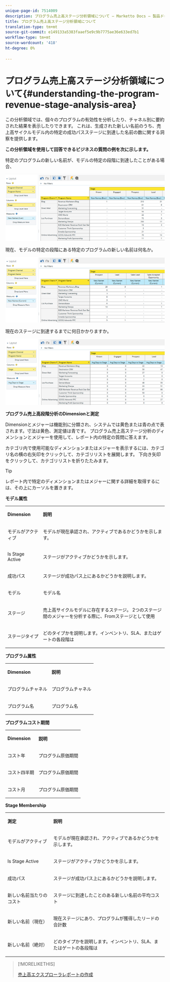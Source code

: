 ```yaml
---
unique-page-id: 7514009
description: プログラム売上高ステージ分析領域について — Marketto Docs — 製品ドキュメント
title: プログラム売上高ステージ分析領域について
translation-type: tm+mt
source-git-commit: e149133a5383faaef5e9c9b7775ae36e633ed7b1
workflow-type: tm+mt
source-wordcount: '418'
ht-degree: 0%

---
```



# プログラム売上高ステージ分析領域について{#understanding-the-program-revenue-stage-analysis-area}

この分析領域では、個々のプログラムの有効性を分析したり、チャネル別に要約された結果を表示したりできます。 これは、生成された新しい名前のうち、売上高サイクルモデル内の特定の成功パスステージに到達した名前の数に関する洞察を提供します。

**この分析領域を使用して回答できるビジネスの質問の例を次に示します。**

特定のプログラムの新しい名前が、モデルの特定の段階に到達したことがある場合、

![](assets/one-3.png)

現在、モデルの特定の段階にある特定のプログラムの新しい名前は何名か。

![](assets/two-3.png)

現在のステージに到達するまでに何日かかりますか。

![](assets/three-3.png)

**プログラム売上高段階分析のDimensionと測定**

Dimensionとメジャーは機能別に分類され、システムでは黄色または青の点で表されます。寸法は黄色、測定値は青です。 プログラム売上高ステージ分析のディメンションとメジャーを使用して、レポート内の特定の質問に答えます。

カテゴリ内で使用可能なディメンションまたはメジャーを表示するには、カテゴリ名の横の右矢印をクリックして、カテゴリリストを展開します。 下向き矢印をクリックして、カテゴリリストを折りたたみます。

>[!TIP]
>
>レポート内で特定のディメンションまたはメジャーに関する詳細を取得するには、その上にカーソルを置きます。

**モデル属性**

<table> 
 <tbody> 
  <tr> 
   <td colspan="1" rowspan="1"><strong>Dimension</strong></td> 
   <td colspan="1" rowspan="1"><p><strong>説明</strong></p></td> 
  </tr> 
  <tr> 
   <td colspan="1" rowspan="1"><p>モデルがアクティブ</p></td> 
   <td colspan="1" rowspan="1"><p>モデルが現在承認され、アクティブであるかどうかを示します。</p></td> 
  </tr> 
  <tr> 
   <td colspan="1" rowspan="1"><p>Is Stage Active</p></td> 
   <td colspan="1" rowspan="1"><p>ステージがアクティブかどうかを示します。</p></td> 
  </tr> 
  <tr> 
   <td colspan="1" rowspan="1"><p>成功パス</p></td> 
   <td colspan="1" rowspan="1"><p>ステージが成功パス上にあるかどうかを説明します。</p></td> 
  </tr> 
  <tr> 
   <td colspan="1" rowspan="1"><p>モデル</p></td> 
   <td colspan="1" rowspan="1"><p>モデル名</p></td> 
  </tr> 
  <tr> 
   <td colspan="1" rowspan="1"><p>ステージ</p></td> 
   <td colspan="1" rowspan="1"><p>売上高サイクルモデルに存在するステージ。 2つのステージ間のメジャーを分析する際に、Fromステージとして使用</p></td> 
  </tr> 
  <tr> 
   <td colspan="1" rowspan="1"><p>ステージタイプ</p></td> 
   <td colspan="1" rowspan="1"><p>どのタイプかを説明します。インベントリ、SLA、またはゲートの各段階は</p></td> 
  </tr> 
 </tbody> 
</table>

**プログラム属性**

<table> 
 <tbody> 
  <tr> 
   <td colspan="1" rowspan="1"><p><strong>Dimension</strong></p></td> 
   <td colspan="1" rowspan="1"><p><strong>説明</strong></p></td> 
  </tr> 
  <tr> 
   <td colspan="1" rowspan="1"><p>プログラムチャネル</p></td> 
   <td colspan="1" rowspan="1"><p>プログラムチャネル</p></td> 
  </tr> 
  <tr> 
   <td colspan="1" rowspan="1"><p>プログラム名</p></td> 
   <td colspan="1" rowspan="1"><p>プログラム名</p></td> 
  </tr> 
 </tbody> 
</table>

**プログラムコスト期間**

<table> 
 <tbody> 
  <tr> 
   <td colspan="1" rowspan="1"><p><strong>Dimension</strong></p></td> 
   <td colspan="1" rowspan="1"><p><strong>説明</strong></p></td> 
  </tr> 
  <tr> 
   <td colspan="1" rowspan="1"><p>コスト年</p></td> 
   <td colspan="1" rowspan="1"><p>プログラム原価期間</p></td> 
  </tr> 
  <tr> 
   <td colspan="1" rowspan="1"><p>コスト四半期</p></td> 
   <td colspan="1" rowspan="1"><p>プログラム原価期間</p></td> 
  </tr> 
  <tr> 
   <td colspan="1" rowspan="1"><p>コスト月</p></td> 
   <td colspan="1" rowspan="1"><p>プログラム原価期間</p></td> 
  </tr> 
 </tbody> 
</table>

**Stage Membership**

<table> 
 <tbody> 
  <tr> 
   <td colspan="1" rowspan="1"><p><strong>測定</strong></p></td> 
   <td colspan="1" rowspan="1"><p><strong>説明</strong></p></td> 
  </tr> 
  <tr> 
   <td colspan="1" rowspan="1"><p>モデルがアクティブ</p></td> 
   <td colspan="1" rowspan="1"><p>モデルが現在承認され、アクティブであるかどうかを示します。</p></td> 
  </tr> 
  <tr> 
   <td colspan="1" rowspan="1"><p>Is Stage Active</p></td> 
   <td colspan="1" rowspan="1"><p>ステージがアクティブかどうかを示します。</p></td> 
  </tr> 
  <tr> 
   <td colspan="1" rowspan="1"><p>成功パス</p></td> 
   <td colspan="1" rowspan="1"><p>ステージが成功パス上にあるかどうかを説明します。</p></td> 
  </tr> 
  <tr> 
   <td colspan="1" rowspan="1"><p>新しい名前当たりのコスト</p></td> 
   <td colspan="1" rowspan="1"><p>ステージに到達したことのある新しい名前の平均コスト</p></td> 
  </tr> 
  <tr> 
   <td colspan="1" rowspan="1"><p>新しい名前（現在）</p></td> 
   <td colspan="1" rowspan="1"><p>現在ステージにあり、プログラムが獲得したリードの合計数</p></td> 
  </tr> 
  <tr> 
   <td colspan="1" rowspan="1"><p>新しい名前（絶対）</p></td> 
   <td colspan="1" rowspan="1"><p>どのタイプかを説明します。インベントリ、SLA、またはゲートの各段階は</p></td> 
  </tr> 
 </tbody> 
</table>

>[!MORELIKETHIS]
>
>[売上高エクスプローラレポートの作成](../../../../product-docs/reporting/revenue-cycle-analytics/revenue-explorer/create-a-revenue-explorer-report.md)
